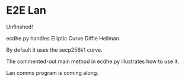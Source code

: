# E2E Lan


Unfinshed! 

ecdhe.py handles Elliptic Curve Diffie Hellman.

By default it uses the secp256k1 curve. 

The commented-out main method in ecdhe.py illustrates how to use it.

Lan comms program is coming along.

